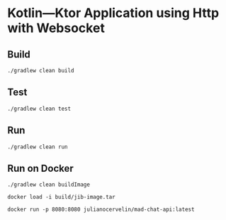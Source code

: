 # Kotlin—Ktor Application using Http with Websocket

## Build

```shell
./gradlew clean build
```

## Test
```shell
./gradlew clean test
```

## Run
```shell
./gradlew clean run
```

## Run on Docker

```shell
./gradlew clean buildImage
```

```shell
docker load -i build/jib-image.tar 
```

```shell
docker run -p 8080:8080 julianocervelin/mad-chat-api:latest
```
